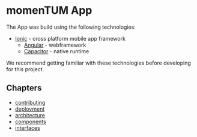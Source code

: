 # momenTUM App

<!--short summary of what the App was build with and how to start off with development-->
The App was build using the following technologies:
- [Ionic](https://www.ionicframework.com/) - cross platform mobile app framework
    - [Angular](https://angular.io/) - webframework
    - [Capacitor](https://capacitorjs.com/) - native runtime

We recommend getting familiar with these technologies before developing for this project.

## Chapters

- [contributing](./contributing.md)
- [deployment](./deployment.md)
- [architecture](./architecture.md)
- [components](./components.md)
- [interfaces](./interfaces.md)